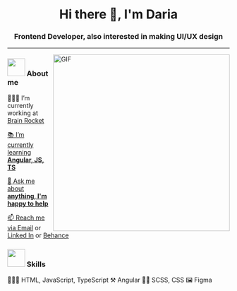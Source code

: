 <h1 align="center">Hi there 👋, I'm Daria</h1>
<h3 align="center">Frontend Developer, also interested in making UI/UX design</h3>
<hr>

<img align="right" alt="GIF" src="https://debel.github.io/juggling/images/js-fail.gif" width="400" />

<h3 align="left"><img src="https://lordicon.com/icons/wired/gradient/1957-maneki-cat.gif" width="40"> About me</h3>

<p align="left">👩🏻‍💻 I’m currently working at <a href="https://www.brainrocket.com/" target="blank">Brain Rocket</p>

<p align="left">📚 I’m currently learning <strong>Angular, JS, TS</strong></p>

<p align="left">💬 Ask me about <strong>anything, I'm happy to help</strong></p>

<p align="left">📫 Reach me via 
  <a href="mailto:dariawebpro@gmail.com" target="blank">Email</a> or 
  <a href="https://linkedin.com/in/darianabatova" target="blank">Linked In</a> or 
  <a href="https://www.behance.net/dariathehuman" target="blank">Behance</a>
</p>

<h3 align="left"><img src="https://assets-global.website-files.com/5b6106c192c3f985a0cb3273/5bfebd7decaab406f4c7face_process_icons_morph_loop.gif" width="40"> Skills</h3>

👩🏻‍💻 HTML, JavaScript, TypeScript
⚒ Angular
💃🏻 SCSS, CSS
🖼 Figma
